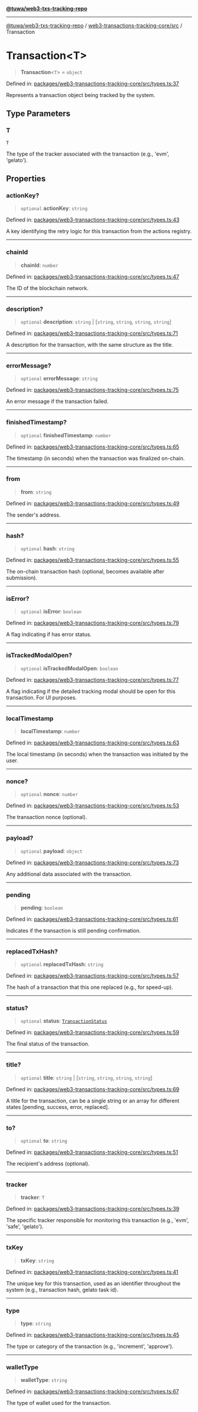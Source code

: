 [**@tuwa/web3-txs-tracking-repo**](../../../README.md)

***

[@tuwa/web3-txs-tracking-repo](../../../README.md) / [web3-transactions-tracking-core/src](../README.md) / Transaction

# Transaction\<T\>

> **Transaction**\<`T`\> = `object`

Defined in: [packages/web3-transactions-tracking-core/src/types.ts:37](https://github.com/TuwaIO/web3-transactions-tracking/blob/0ddfef8585a5b555079dba5742e10bcf23985a9e/packages/web3-transactions-tracking-core/src/types.ts#L37)

Represents a transaction object being tracked by the system.

## Type Parameters

### T

`T`

The type of the tracker associated with the transaction (e.g., 'evm', 'gelato').

## Properties

### actionKey?

> `optional` **actionKey**: `string`

Defined in: [packages/web3-transactions-tracking-core/src/types.ts:43](https://github.com/TuwaIO/web3-transactions-tracking/blob/0ddfef8585a5b555079dba5742e10bcf23985a9e/packages/web3-transactions-tracking-core/src/types.ts#L43)

A key identifying the retry logic for this transaction from the actions registry.

***

### chainId

> **chainId**: `number`

Defined in: [packages/web3-transactions-tracking-core/src/types.ts:47](https://github.com/TuwaIO/web3-transactions-tracking/blob/0ddfef8585a5b555079dba5742e10bcf23985a9e/packages/web3-transactions-tracking-core/src/types.ts#L47)

The ID of the blockchain network.

***

### description?

> `optional` **description**: `string` \| \[`string`, `string`, `string`, `string`\]

Defined in: [packages/web3-transactions-tracking-core/src/types.ts:71](https://github.com/TuwaIO/web3-transactions-tracking/blob/0ddfef8585a5b555079dba5742e10bcf23985a9e/packages/web3-transactions-tracking-core/src/types.ts#L71)

A description for the transaction, with the same structure as the title.

***

### errorMessage?

> `optional` **errorMessage**: `string`

Defined in: [packages/web3-transactions-tracking-core/src/types.ts:75](https://github.com/TuwaIO/web3-transactions-tracking/blob/0ddfef8585a5b555079dba5742e10bcf23985a9e/packages/web3-transactions-tracking-core/src/types.ts#L75)

An error message if the transaction failed.

***

### finishedTimestamp?

> `optional` **finishedTimestamp**: `number`

Defined in: [packages/web3-transactions-tracking-core/src/types.ts:65](https://github.com/TuwaIO/web3-transactions-tracking/blob/0ddfef8585a5b555079dba5742e10bcf23985a9e/packages/web3-transactions-tracking-core/src/types.ts#L65)

The timestamp (in seconds) when the transaction was finalized on-chain.

***

### from

> **from**: `string`

Defined in: [packages/web3-transactions-tracking-core/src/types.ts:49](https://github.com/TuwaIO/web3-transactions-tracking/blob/0ddfef8585a5b555079dba5742e10bcf23985a9e/packages/web3-transactions-tracking-core/src/types.ts#L49)

The sender's address.

***

### hash?

> `optional` **hash**: `string`

Defined in: [packages/web3-transactions-tracking-core/src/types.ts:55](https://github.com/TuwaIO/web3-transactions-tracking/blob/0ddfef8585a5b555079dba5742e10bcf23985a9e/packages/web3-transactions-tracking-core/src/types.ts#L55)

The on-chain transaction hash (optional, becomes available after submission).

***

### isError?

> `optional` **isError**: `boolean`

Defined in: [packages/web3-transactions-tracking-core/src/types.ts:79](https://github.com/TuwaIO/web3-transactions-tracking/blob/0ddfef8585a5b555079dba5742e10bcf23985a9e/packages/web3-transactions-tracking-core/src/types.ts#L79)

A flag indicating if has error status.

***

### isTrackedModalOpen?

> `optional` **isTrackedModalOpen**: `boolean`

Defined in: [packages/web3-transactions-tracking-core/src/types.ts:77](https://github.com/TuwaIO/web3-transactions-tracking/blob/0ddfef8585a5b555079dba5742e10bcf23985a9e/packages/web3-transactions-tracking-core/src/types.ts#L77)

A flag indicating if the detailed tracking modal should be open for this transaction. For UI purposes.

***

### localTimestamp

> **localTimestamp**: `number`

Defined in: [packages/web3-transactions-tracking-core/src/types.ts:63](https://github.com/TuwaIO/web3-transactions-tracking/blob/0ddfef8585a5b555079dba5742e10bcf23985a9e/packages/web3-transactions-tracking-core/src/types.ts#L63)

The local timestamp (in seconds) when the transaction was initiated by the user.

***

### nonce?

> `optional` **nonce**: `number`

Defined in: [packages/web3-transactions-tracking-core/src/types.ts:53](https://github.com/TuwaIO/web3-transactions-tracking/blob/0ddfef8585a5b555079dba5742e10bcf23985a9e/packages/web3-transactions-tracking-core/src/types.ts#L53)

The transaction nonce (optional).

***

### payload?

> `optional` **payload**: `object`

Defined in: [packages/web3-transactions-tracking-core/src/types.ts:73](https://github.com/TuwaIO/web3-transactions-tracking/blob/0ddfef8585a5b555079dba5742e10bcf23985a9e/packages/web3-transactions-tracking-core/src/types.ts#L73)

Any additional data associated with the transaction.

***

### pending

> **pending**: `boolean`

Defined in: [packages/web3-transactions-tracking-core/src/types.ts:61](https://github.com/TuwaIO/web3-transactions-tracking/blob/0ddfef8585a5b555079dba5742e10bcf23985a9e/packages/web3-transactions-tracking-core/src/types.ts#L61)

Indicates if the transaction is still pending confirmation.

***

### replacedTxHash?

> `optional` **replacedTxHash**: `string`

Defined in: [packages/web3-transactions-tracking-core/src/types.ts:57](https://github.com/TuwaIO/web3-transactions-tracking/blob/0ddfef8585a5b555079dba5742e10bcf23985a9e/packages/web3-transactions-tracking-core/src/types.ts#L57)

The hash of a transaction that this one replaced (e.g., for speed-up).

***

### status?

> `optional` **status**: [`TransactionStatus`](../enumerations/TransactionStatus.md)

Defined in: [packages/web3-transactions-tracking-core/src/types.ts:59](https://github.com/TuwaIO/web3-transactions-tracking/blob/0ddfef8585a5b555079dba5742e10bcf23985a9e/packages/web3-transactions-tracking-core/src/types.ts#L59)

The final status of the transaction.

***

### title?

> `optional` **title**: `string` \| \[`string`, `string`, `string`, `string`\]

Defined in: [packages/web3-transactions-tracking-core/src/types.ts:69](https://github.com/TuwaIO/web3-transactions-tracking/blob/0ddfef8585a5b555079dba5742e10bcf23985a9e/packages/web3-transactions-tracking-core/src/types.ts#L69)

A title for the transaction, can be a single string or an array for different states [pending, success, error, replaced].

***

### to?

> `optional` **to**: `string`

Defined in: [packages/web3-transactions-tracking-core/src/types.ts:51](https://github.com/TuwaIO/web3-transactions-tracking/blob/0ddfef8585a5b555079dba5742e10bcf23985a9e/packages/web3-transactions-tracking-core/src/types.ts#L51)

The recipient's address (optional).

***

### tracker

> **tracker**: `T`

Defined in: [packages/web3-transactions-tracking-core/src/types.ts:39](https://github.com/TuwaIO/web3-transactions-tracking/blob/0ddfef8585a5b555079dba5742e10bcf23985a9e/packages/web3-transactions-tracking-core/src/types.ts#L39)

The specific tracker responsible for monitoring this transaction (e.g., 'evm', 'safe', 'gelato').

***

### txKey

> **txKey**: `string`

Defined in: [packages/web3-transactions-tracking-core/src/types.ts:41](https://github.com/TuwaIO/web3-transactions-tracking/blob/0ddfef8585a5b555079dba5742e10bcf23985a9e/packages/web3-transactions-tracking-core/src/types.ts#L41)

The unique key for this transaction, used as an identifier throughout the system (e.g., transaction hash, gelato task id).

***

### type

> **type**: `string`

Defined in: [packages/web3-transactions-tracking-core/src/types.ts:45](https://github.com/TuwaIO/web3-transactions-tracking/blob/0ddfef8585a5b555079dba5742e10bcf23985a9e/packages/web3-transactions-tracking-core/src/types.ts#L45)

The type or category of the transaction (e.g., 'increment', 'approve').

***

### walletType

> **walletType**: `string`

Defined in: [packages/web3-transactions-tracking-core/src/types.ts:67](https://github.com/TuwaIO/web3-transactions-tracking/blob/0ddfef8585a5b555079dba5742e10bcf23985a9e/packages/web3-transactions-tracking-core/src/types.ts#L67)

The type of wallet used for the transaction.
